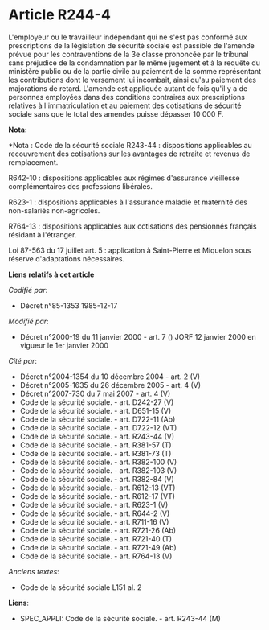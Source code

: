 # Article R244-4

L'employeur ou le travailleur indépendant qui ne s'est pas conformé aux prescriptions de la législation de sécurité sociale
est passible de l'amende prévue pour les contraventions de la 3e classe prononcée par le tribunal sans préjudice de la
condamnation par le même jugement et à la requête du ministère public ou de la partie civile au paiement de la somme
représentant les contributions dont le versement lui incombait, ainsi qu'au paiement des majorations de retard. L'amende est
appliquée autant de fois qu'il y a de personnes employées dans des conditions contraires aux prescriptions relatives à
l'immatriculation et au paiement des cotisations de sécurité sociale sans que le total des amendes puisse dépasser 10 000 F.

**Nota:**

*Nota : Code de la sécurité sociale R243-44 : dispositions applicables au recouvrement des cotisations sur les avantages de
retraite et revenus de remplacement.

R642-10 : dispositions applicables aux régimes d'assurance vieillesse complémentaires des professions libérales.

R623-1 : dispositions applicables à l'assurance maladie et maternité des non-salariés non-agricoles.

R764-13 : dispositions applicables aux cotisations des pensionnés français résidant à l'étranger.

Loi 87-563 du 17 juillet art. 5 : application à Saint-Pierre et Miquelon sous réserve d'adaptations nécessaires.

**Liens relatifs à cet article**

_Codifié par_:

  - Décret n°85-1353 1985-12-17

_Modifié par_:

  - Décret n°2000-19 du 11 janvier 2000 - art. 7 () JORF 12 janvier 2000 en vigueur le 1er janvier 2000

_Cité par_:

  - Décret n°2004-1354 du 10 décembre 2004 - art. 2 (V)
  - Décret n°2005-1635 du 26 décembre 2005 - art. 4 (V)
  - Décret n°2007-730 du 7 mai 2007 - art. 4 (V)
  - Code de la sécurité sociale. - art. D242-27 (V)
  - Code de la sécurité sociale. - art. D651-15 (V)
  - Code de la sécurité sociale. - art. D722-11 (Ab)
  - Code de la sécurité sociale. - art. D722-12 (VT)
  - Code de la sécurité sociale. - art. R243-44 (V)
  - Code de la sécurité sociale. - art. R381-57 (T)
  - Code de la sécurité sociale. - art. R381-73 (T)
  - Code de la sécurité sociale. - art. R382-100 (V)
  - Code de la sécurité sociale. - art. R382-103 (V)
  - Code de la sécurité sociale. - art. R382-84 (V)
  - Code de la sécurité sociale. - art. R612-13 (VT)
  - Code de la sécurité sociale. - art. R612-17 (VT)
  - Code de la sécurité sociale. - art. R623-1 (V)
  - Code de la sécurité sociale. - art. R644-2 (V)
  - Code de la sécurité sociale. - art. R711-16 (V)
  - Code de la sécurité sociale. - art. R721-26 (Ab)
  - Code de la sécurité sociale. - art. R721-40 (T)
  - Code de la sécurité sociale. - art. R721-49 (Ab)
  - Code de la sécurité sociale. - art. R764-13 (V)

_Anciens textes_:

  - Code de la sécurité sociale L151 al. 2

**Liens**:

  - SPEC_APPLI: Code de la sécurité sociale. - art. R243-44 (M)
